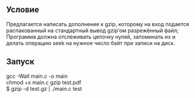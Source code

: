 ## Условие
Предлагается написать дополнение к gzip, которому на вход подается распакованный на стандартный вывод gzip’ом разрежённый файл; Программа должна отслеживать цепочку нулей, запоминать их и делать операцию seek на нужное число байт при записи на диск.

## Запуск
gcc -Wall main.c -o main  
chmod +x main.c
gzip test.pdf  
$ gzip -d test.gz | ./main.c test
~~~
